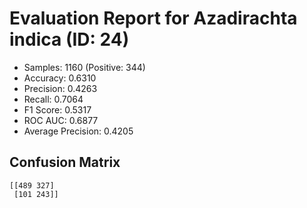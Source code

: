 # Evaluation Report for Azadirachta indica (ID: 24)
- Samples: 1160 (Positive: 344)
- Accuracy: 0.6310
- Precision: 0.4263
- Recall: 0.7064
- F1 Score: 0.5317
- ROC AUC: 0.6877
- Average Precision: 0.4205

## Confusion Matrix
```
[[489 327]
 [101 243]]
```